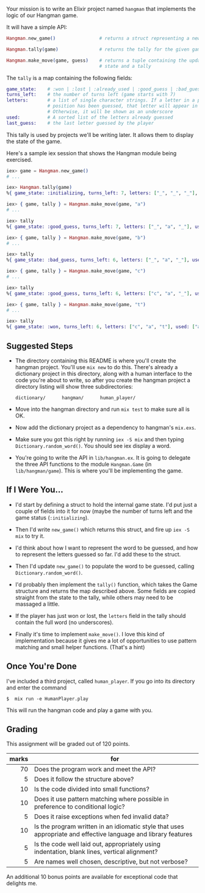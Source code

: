 Your mission is to write an Elixir project named `hangman` that
implements the logic of our Hangman game.

It will have a simple API:

~~~ elixir
Hangman.new_game()                # returns a struct representing a new game

Hangman.tally(game)               # returns the tally for the given game

Hangman.make_move(game, guess)    # returns a tuple containing the updated game
                                  # state and a tally
~~~

The `tally` is a map containing the following fields:

~~~ elixir
game_state:    # :won | :lost | :already_used | :good_guess | :bad_guess | :initializing
turns_left:    # the number of turns left (game starts with 7)
letters:       # a list of single character strings. If a letter in a particular
               # position has been guessed, that letter will appear in `letters`.
               # Otherwise, it will be shown as an underscore
used:          # A sorted list of the letters already guessed
last_guess:    # the last letter guessed by the player
~~~

This tally is used by projects we'll be writing later. It allows them to display the
state of the game.

Here's a sample iex session that shows the Hangman module being exercised.

~~~ elixir
iex> game = Hangman.new_game()
# ...

iex> Hangman.tally(game)
%{ game_state: :initializing, turns_left: 7, letters: ["_", "_", "_"], used: [] }

iex> { game, tally } = Hangman.make_move(game, "a")
# ...

iex> tally
%{ game_state: :good_guess, turns_left: 7, letters: ["_", "a", "_"], used: ["a"] }

iex> { game, tally } = Hangman.make_move(game, "b")
# ...

iex> tally
%{ game_state: :bad_guess, turns_left: 6, letters: ["_", "a", "_"], used: ["a", "b"] }

iex> { game, tally } = Hangman.make_move(game, "c")
# ...

iex> tally
%{ game_state: :good_guess, turns_left: 6, letters: ["c", "a", "_"], used: ["a", "b", "c"] }

iex> { game, tally } = Hangman.make_move(game, "t")
# ...

iex> tally
%{ game_state: :won, turns_left: 6, letters: ["c", "a", "t"], used: ["a", "b", "c", "t"] }
~~~



## Suggested Steps

* The directory containing this README is where you'll create the
  hangman project. You'll use `mix new` to do this. There's already a
  dictionary project in this directory, along with a human interface
  to the code you're about to write, so after you create the hangman
  project a directory listing will show three subdirectories:

  ~~~
  dictionary/      hangman/      human_player/
  ~~~

* Move into the hangman directory and run `mix test` to make sure all
  is OK.

* Now add the dictionary project as a dependency to hangman's
  `mix.exs`.

* Make sure you got this right by running `iex -S mix` and then
  typing `Dictionary.random_word()`. You should see iex display a
  word.

* You're going to write the API in `lib/hangman.ex`. It is going to
  delegate the three API functions to the module `Hangman.Game` (in
  `lib/hangman/game`). This is where you'll be implementing the game.

## If I Were You...

* I'd start by defining a struct to hold the internal game state.
  I'd put just a couple of fields into it for now (maybe the number of
  turns left and the game status (`:initializing`).

* Then I'd write `new_game()` which returns this struct, and fire up
  `iex -S mix` to try it.

* I'd think about how I want to represent the word to be guessed, and
  how to represent the letters guessed so far. I'd add these to the
  struct.

* Then I'd update `new_game()` to populate the word to be guessed,
  calling `Dictionary.random_word()`.

* I'd probably then implement the `tally()` function, which takes the
  Game structure and returns the map described above. Some fields are
  copied straight from the state to the tally, while others may need
  to be massaged a little.

* If the player has just won or lost, the `letters` field in the tally
  should contain the full word (no underscores).

* Finally it's time to implement `make_move()`. I love this kind of
  implementation because it gives me a lot of opportunities to use
  pattern matching and small helper functions. (That's a hint)

## Once You're Done

I've included a third project, called `human_player`. If you go into
its directory and enter the command

~~~
$  mix run -e HumanPlayer.play
~~~

This will run the hangman code and play a game with you.

## Grading

This assignment will be graded out of 120 points.

| marks | for                                        |
| ----: | ------------------------------------------ |
|    70 | Does the program work and meet the API? |
|     5 | Does it follow the structure above? |
|    10 | Is the code divided into small functions? |
|    10 | Does it use pattern matching where possible in preference to conditional logic? |
|     5 | Does it raise exceptions when fed invalid data? |
|    10 | Is the program written in an idiomatic style that uses appropriate and effective language and library features |
|     5 | Is the code well laid out,  appropriately using indentation, blank lines, vertical alignment? |
|     5 | Are names well chosen, descriptive, but not verbose? |

An additional 10 bonus points are available for exceptional code that
delights me.
